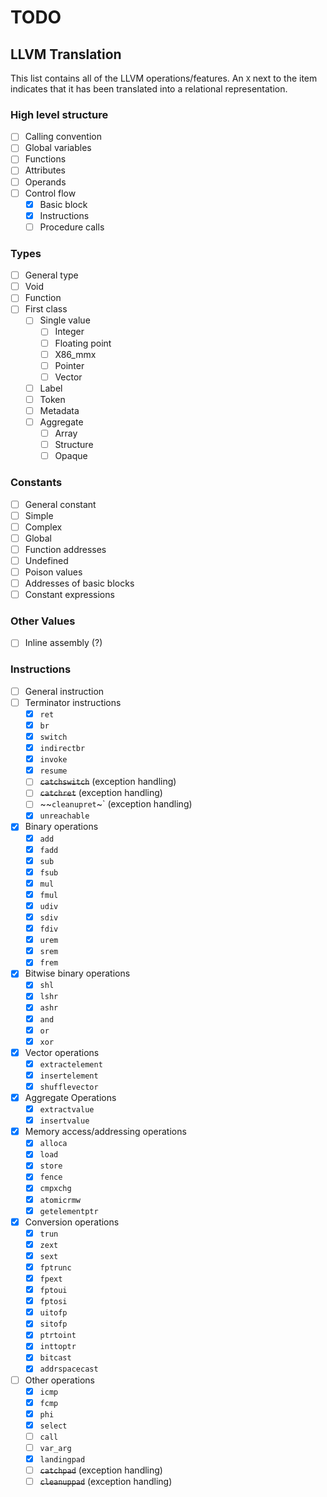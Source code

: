 # TODO

## LLVM Translation
This list contains all of the LLVM operations/features.
An `X` next to the item indicates that it has been translated
into a relational representation.

### High level structure
- [ ] Calling convention
- [ ] Global variables
- [ ] Functions
- [ ] Attributes
- [ ] Operands
- [ ] Control flow
    - [x] Basic block
    - [x] Instructions
    - [ ] Procedure calls

### Types
- [ ] General type
- [ ] Void
- [ ] Function
- [ ] First class
    - [ ] Single value
        - [ ] Integer
        - [ ] Floating point
        - [ ] X86_mmx
        - [ ] Pointer
        - [ ] Vector
    - [ ] Label
    - [ ] Token
    - [ ] Metadata
    - [ ] Aggregate
        - [ ] Array
        - [ ] Structure
        - [ ] Opaque

### Constants
- [ ] General constant
- [ ] Simple
- [ ] Complex
- [ ] Global
- [ ] Function addresses
- [ ] Undefined
- [ ] Poison values
- [ ] Addresses of basic blocks
- [ ] Constant expressions

### Other Values
- [ ] Inline assembly (?)

### Instructions
- [ ] General instruction
- [ ] Terminator instructions
    - [x] `ret`
    - [x] `br`
    - [x] `switch`
    - [x] `indirectbr`
    - [x] `invoke`
    - [x] `resume`
    - [ ] ~~`catchswitch`~~ (exception handling)
    - [ ] ~~`catchret`~~ (exception handling)
    - [ ] ~~`cleanupret`~` (exception handling)
    - [x] `unreachable`
- [x] Binary operations
    - [x] `add`
    - [x] `fadd`
    - [x] `sub`
    - [x] `fsub`
    - [x] `mul`
    - [x] `fmul`
    - [x] `udiv`
    - [x] `sdiv`
    - [x] `fdiv`
    - [x] `urem `
    - [x] `srem`
    - [x] `frem`
- [x] Bitwise binary operations
    - [x] `shl`
    - [x] `lshr`
    - [x] `ashr`
    - [x] `and`
    - [x] `or`
    - [x] `xor`
- [x] Vector operations
    - [x] `extractelement`
    - [x] `insertelement`
    - [x] `shufflevector`
- [x] Aggregate Operations
    - [x] `extractvalue`
    - [x] `insertvalue`
- [x] Memory access/addressing operations
    - [x] `alloca`
    - [x] `load`
    - [x] `store`
    - [x] `fence`
    - [x] `cmpxchg`
    - [x] `atomicrmw`
    - [x] `getelementptr`
- [x] Conversion operations
    - [x] `trun`
    - [x] `zext`
    - [x] `sext`
    - [x] `fptrunc`
    - [x] `fpext`
    - [x] `fptoui`
    - [x] `fptosi`
    - [x] `uitofp`
    - [x] `sitofp`
    - [x] `ptrtoint`
    - [x] `inttoptr`
    - [x] `bitcast`
    - [x] `addrspacecast`
- [ ] Other operations
    - [x] `icmp`
    - [x] `fcmp`
    - [x] `phi`
    - [x] `select`
    - [ ] `call`
    - [ ] `var_arg`
    - [x] `landingpad`
    - [ ] ~~`catchpad`~~ (exception handling)
    - [ ] ~~`cleanuppad`~~ (exception handling)
